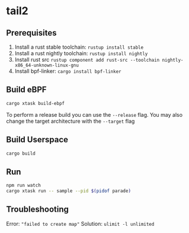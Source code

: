 # tail2

## Prerequisites

1. Install a rust stable toolchain: `rustup install stable`
1. Install a rust nightly toolchain: `rustup install nightly`
1. Install rust src `rustup component add rust-src --toolchain nightly-x86_64-unknown-linux-gnu`
1. Install bpf-linker: `cargo install bpf-linker`

## Build eBPF

```bash
cargo xtask build-ebpf
```

To perform a release build you can use the `--release` flag.
You may also change the target architecture with the `--target` flag

## Build Userspace

```bash
cargo build
```

## Run

```bash
npm run watch
cargo xtask run -- sample --pid $(pidof parade)
```

## Troubleshooting

Error: `"failed to create map"`
Solution: ```ulimit -l unlimited```